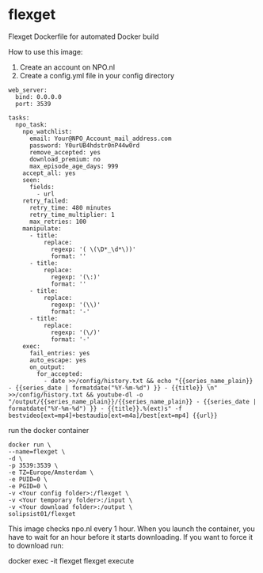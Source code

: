 # flexget
Flexget Dockerfile for automated Docker build

How to use this image:

1. Create an account on NPO.nl
2. Create a config.yml file in your config directory

```
web_server:
  bind: 0.0.0.0
  port: 3539

tasks:
  npo_task:
    npo_watchlist:
      email: Your@NPO_Account_mail_address.com
      password: Y0urUB4hdstr0nP44w0rd
      remove_accepted: yes
      download_premium: no
      max_episode_age_days: 999
    accept_all: yes
    seen:
      fields:
        - url
    retry_failed:
      retry_time: 480 minutes
      retry_time_multiplier: 1
      max_retries: 100
    manipulate:
      - title:
          replace:
            regexp: '( \(\D*_\d*\))'
            format: ''
      - title:
          replace: 
            regexp: '(\:)' 
            format: ''
      - title:          
          replace: 
            regexp: '(\\)' 
            format: '-'
      - title:          
          replace: 
            regexp: '(\/)' 
            format: '-'            
    exec:
      fail_entries: yes
      auto_escape: yes
      on_output:
        for_accepted:
          - date >>/config/history.txt && echo "{{series_name_plain}} - {{series_date | formatdate("%Y-%m-%d") }} - {{title}} \n" >>/config/history.txt && youtube-dl -o "/output/{{series_name_plain}}/{{series_name_plain}} - {{series_date | formatdate("%Y-%m-%d") }} - {{title}}.%(ext)s" -f bestvideo[ext=mp4]+bestaudio[ext=m4a]/best[ext=mp4] {{url}} 
```

run the docker container

```
docker run \
--name=flexget \
-d \
-p 3539:3539 \
-e TZ=Europe/Amsterdam \
-e PUID=0 \
-e PGID=0 \
-v <Your config folder>:/flexget \
-v <Your temporary folder>:/input \
-v <Your download folder>:/output \
solipsist01/flexget
```

This image checks npo.nl every 1 hour. When you launch the container, you have to wait for an hour before it starts downloading.
If you want to force it to download run:

docker exec -it flexget flexget execute

